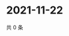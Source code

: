 # 2021-11-22

共 0 条

<!-- BEGIN WEIBO -->
<!-- 最后更新时间 Mon Nov 22 2021 12:18:39 GMT+0800 (China Standard Time) -->

<!-- END WEIBO -->

